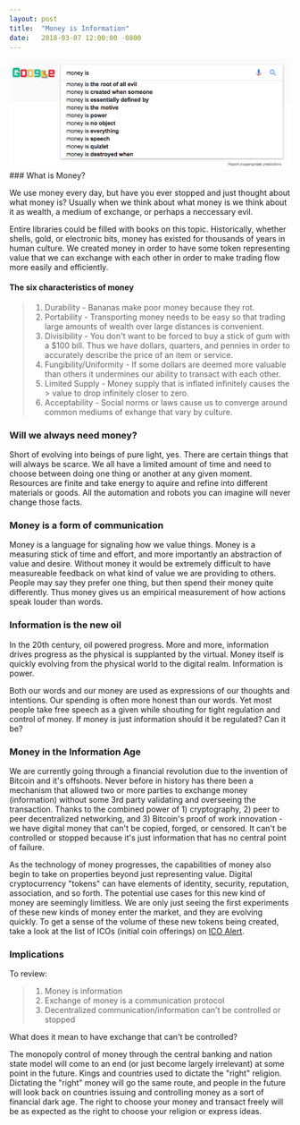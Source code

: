 ```yaml
---
layout: post
title:  "Money is Information"
date:   2018-03-07 12:00:00 -0800
---
```


<img src="/assets/images/money-is_.png" alt="money is autocomplete example from Google" title="Money is..."/>
### What is Money?

We use money every day, but have you ever stopped and just thought about what money is? Usually when we think about what money is we think about it as wealth, a medium of exchange, or perhaps a neccessary evil.

Entire libraries could be filled with books on this topic. Historically, whether shells, gold, or electronic bits, money has existed for thousands of years in human culture. We created money in order to have some token representing value that we can exchange with each other in order to make trading flow more easily and efficiently.

#### The six characteristics of money

> 1. Durability - Bananas make poor money because they rot.
> 2. Portability - Transporting money needs to be easy so that trading large amounts of wealth over large distances is convenient.
> 3. Divisibility - You don't want to be forced to buy a stick of gum  with a $100 bill. Thus we have dollars, quarters, and pennies in order  to accurately describe the price of an item or service.
> 4. Fungibility/Uniformity - If some dollars are deemed more valuable  than others it undermines our ability to transact with each other.
> 5. Limited Supply - Money supply that is inflated infinitely causes the > value to drop infinitely closer to zero.
> 6. Acceptability - Social norms or laws cause us to converge around common mediums of exhange that vary by culture.

### Will we always need money?

Short of evolving into beings of pure light, yes. There are certain things that will always be scarce. We all have a limited amount of time and need to choose between doing one thing or another at any given moment. Resources are finite and take energy to aquire and refine into different materials or goods. All the automation and robots you can imagine will never change those facts.

### Money is a form of communication

Money is a language for signaling how we value things. Money is a measuring stick of time and effort, and more importantly an abstraction of value and desire. Without money it would be extremely difficult to have measureable feedback on what kind of value we are providing to others. People may say they prefer one thing, but then spend their money quite differently. Thus money gives us an empirical measurement of how actions speak louder than words.

### Information is the new oil

In the 20th century, oil powered progress. More and more, information drives progress as the physical is supplanted by the virtual. Money itself is quickly evolving from the physical world to the digital realm.
Information is power. 

Both our words and our money are used as expressions of our thoughts and intentions. Our spending is often more honest than our words. Yet most people take free speech as a given while shouting for tight regulation and control of money. If money is just information should it be regulated? Can it be?

### Money in the Information Age

We are currently going through a financial revolution due to the invention of Bitcoin and it's offshoots. Never before in history has there been a mechanism that allowed two or more parties to exchange money (information) without some 3rd party validating and overseeing the transaction. Thanks to the combined power of 1) cryptography, 2) peer to peer decentralized networking, and 3) Bitcoin's proof of work innovation - we have digital money that can't be copied, forged, or censored. It can't be controlled or stopped because it's just information that has no central point of failure.

As the technology of money progresses, the capabilities of money also begin to take on properties beyond just representing value. Digital cryptocurrency "tokens" can have elements of identity, security, reputation, association, and so forth. The potential use cases for this new kind of money are seemingly limitless. We are only just seeing the first experiments of these new kinds of money enter the market, and they are evolving quickly. To get a sense of the volume of these new tokens being created, take a look at the list of ICOs (initial coin offerings) on [ICO Alert](https://www.icoalert.com/).

### Implications

To review:

> 1. Money is information
> 2. Exchange of money is a communication protocol 
> 3. Decentralized communication/information can't be controlled or stopped

What does it mean to have exchange that can't be controlled?

The monopoly control of money through the central banking and nation state model will come to an end (or just become largely irrelevant) at some point in the future. Kings and countries used to dictate the "right" religion. Dictating the "right" money will go the same route, and people in the future will look back on countries issuing and controlling money as a sort of financial dark age. The right to choose your money and transact freely will be as expected as the right to choose your religion or express ideas.




